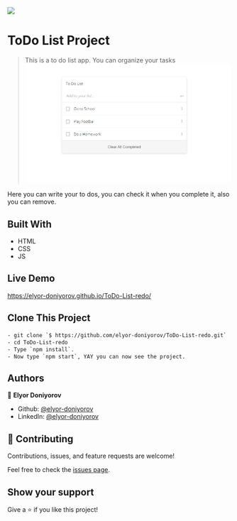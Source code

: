 ![](https://img.shields.io/badge/Microverse-blueviolet)

# ToDo List Project

> This is a to do list app. You can organize your tasks
![screenshot](./Screenshot.png)

Here you can write your to dos, you can check it when you complete it, also you can remove.

## Built With

- HTML
- CSS
- JS

## Live Demo

https://elyor-doniyorov.github.io/ToDo-List-redo/


## Clone This Project
```
- git clone `$ https://github.com/elyor-doniyorov/ToDo-List-redo.git`
- cd ToDo-List-redo
- Type `npm install`.
- Now type `npm start`, YAY you can now see the project.
```

## Authors

👤 **Elyor Doniyorov**

- Github: [@elyor-doniyorov](https://github.com/elyor-doniyorov)
- LinkedIn: [@elyor-doniyorov](www.linkedin.com/in/elyor-doniyorov)


## 🤝 Contributing

Contributions, issues, and feature requests are welcome!

Feel free to check the [issues page](https://github.com/elyor-doniyorov/ToDo-List-redo/issues/2).

## Show your support

Give a ⭐️ if you like this project!
